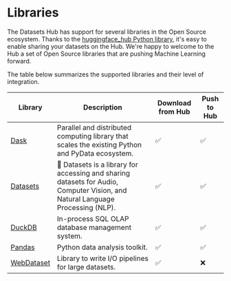 # Libraries

The Datasets Hub has support for several libraries in the Open Source ecosystem.
Thanks to the [huggingface_hub Python library](../huggingface_hub), it's easy to enable sharing your datasets on the Hub.
We're happy to welcome to the Hub a set of Open Source libraries that are pushing Machine Learning forward.

The table below summarizes the supported libraries and their level of integration.

| Library                                                                     | Description                                                                                                         | Download from Hub | Push to Hub |
|-----------------------------------------------------------------------------|---------------------------------------------------------------------------------------------------------------------|---|----|
| [Dask](./datasets-dask) | Parallel and distributed computing library that scales the existing Python and PyData ecosystem.                                                           | ✅ | ✅ |
| [Datasets](./datasets-usage) | 🤗 Datasets is a library for accessing and sharing datasets for Audio, Computer Vision, and Natural Language Processing (NLP).              | ✅ | ✅ |
| [DuckDB](./datasets-duckdb) | In-process SQL OLAP database management system.                                                                                                      | ✅ | ✅ |
| [Pandas](./datasets-pandas) | Python data analysis toolkit.                                                                                                                    | ✅ | ✅ |
| [WebDataset](./datasets-webdataset) | Library to write I/O pipelines for large datasets.                                                                                       | ✅ | ❌ |

